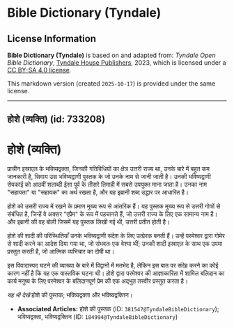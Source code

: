 # Bible Dictionary (Tyndale)

## License Information

**Bible Dictionary (Tyndale)** is based on and adapted from: _Tyndale Open Bible Dictionary_, [Tyndale House Publishers](https://tyndaleopenresources.com/), 2023, which is licensed under a [CC BY-SA 4.0 license](https://creativecommons.org/licenses/by-sa/4.0/legalcode.en).

This markdown version (created `2025-10-17`) is provided under the same license.



--------------------------------

## होशे (व्यक्ति) (id: 733208)

होशे (व्यक्ति)
==============

प्राचीन इस्राएल के भविष्यद्वक्ता, जिनकी गतिविधियों का क्षेत्र उत्तरी राज्य था, उनके बारे में बहुत कम जानकारी है, सिवाय उस भविष्यद्वाणी पुस्तक के जो उनके नाम से जानी जाती है। उनकी भविष्यद्वाणी सेवकाई को आठवीं शताब्दी ईसा पूर्व के तीसरे तिमाही में सबसे उपयुक्त माना जाता है। उनका नाम "सहायता" या "सहायक" का अर्थ रखता है, और यह इब्रानी शब्द उद्धार पर आधारित है।

होशे को उत्तरी राज्य में रखने के प्रमाण मुख्य रूप से आंतरिक हैं। यह पुस्तक मुख्य रूप से उत्तरी गोत्रों से संबंधित है, जिन्हें वे अक्सर "एप्रैम" के रूप में पहचानते हैं, जो उत्तरी राज्य के लिए एक सामान्य नाम है। और इब्रानी की वह बोली जिसमें यह पुस्तक लिखी गई थी, उत्तरी प्रतीत होती है।

होशे की शादी की परिस्थितियाँ उनके भविष्यद्वाणी संदेश के लिए उत्प्रेरक बनती हैं। उन्हें परमेश्वर द्वारा गोमेर से शादी करने का आदेश दिया गया था, जो संभवतः एक वेश्या थीं; उनकी शादी इस्राएल के साथ एक उपमा प्रस्तुत करती है, जो आत्मिक व्यभिचार का दोषी था।

इस विवादास्पद घटने की व्याख्या के बारे में विद्वानों में मतभेद है, लेकिन इस बात पर संदेह करने का कोई कारण नहीं है कि यह एक वास्तविक घटना थी। होशे द्वारा परमेश्वर की आज्ञाकारिता में शामिल बलिदान का कार्य मनुष्य के लिए परमेश्वर के बलिदानपूर्ण प्रेम की एक अद्भुत तस्वीर प्रस्तुत करता है।

*यह भी देखें* होशे की पुस्तक; भविष्यद्वक्ता और भविष्यद्वक्तिन।

* **Associated Articles:** होशे की पुस्तक (ID: `381547@TyndaleBibleDictionary`); भविष्यद्वक्ता, भविष्यद्वक्तिन (ID: `184994@TyndaleBibleDictionary`)

